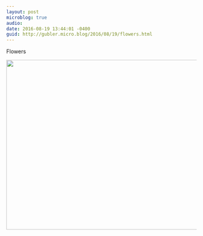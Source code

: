 ```yaml
---
layout: post
microblog: true
audio: 
date: 2016-08-19 13:44:01 -0400
guid: http://gubler.micro.blog/2016/08/19/flowers.html
---
```

Flowers

<img src="http://microblog.dev88.co/uploads/2018/6da452f636.jpg" width="600" height="450" />
